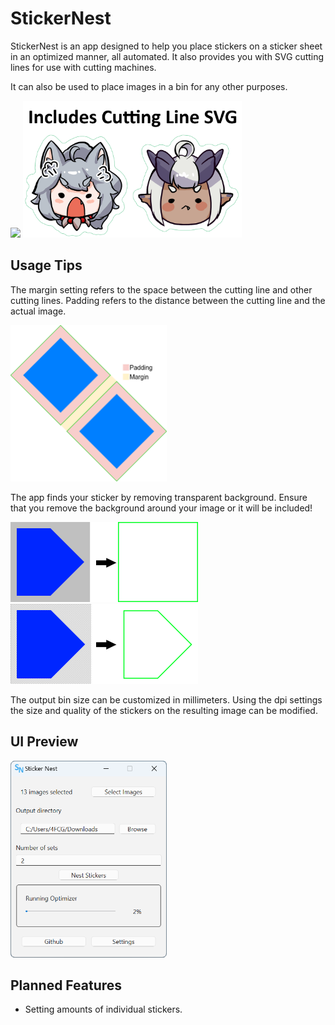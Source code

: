# StickerNest

StickerNest is an app designed to help you place stickers on a sticker sheet in an optimized manner, all automated. It also provides you with SVG cutting lines for use with cutting machines.

It can also be used to place images in a bin for any other purposes.

<img src="./imgs/example.png" width="400">

<img src="./imgs/cutlines.png" width="350">

## Usage Tips

The margin setting refers to the space between the cutting line and other cutting lines. Padding refers to the distance between the cutting line and the actual image.

<img src="./imgs/margin_padding.png" width="250">

The app finds your sticker by removing transparent background. Ensure that you remove the background around your image or it will be included!

<img src="./imgs/bg_conversion.png" width="300">
<img src="./imgs/transparent_no_bg_conversion.png" width="300">

The output bin size can be customized in millimeters. Using the dpi settings the size and quality of the stickers on the resulting image can be modified.

## UI Preview

<img src="./imgs/app_interface.png" width="250">

## Planned Features

- Setting amounts of individual stickers.